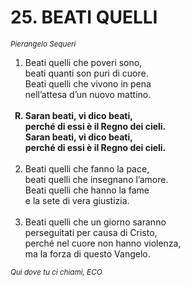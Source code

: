# 25. BEATI QUELLI

<sub><i>Pierangelo Sequeri</i></sub>
<ol>
	<li>Beati quelli che poveri sono,<br>
		beati quanti son puri di cuore.<br>
		Beati quelli che vivono in pena<br>
		nell’attesa d’un nuovo mattino.</li><br>
	<b><li type="A" value="18">Saran beati, vi dico beati,<br>
		perché di essi è il Regno dei cieli.<br>
		Saran beati, vi dico beati,<br>
		perché di essi è il Regno dei cieli.</li></b><br>
	<li value="2">Beati quelli che fanno la pace,<br>
		beati quelli che insegnano l’amore.<br>
		Beati quelli che hanno la fame<br>
		e la sete di vera giustizia.</li><br>
	<li>Beati quelli che un giorno saranno<br>
		perseguitati per causa di Cristo,<br>
		perché nel cuore non hanno violenza,<br>
		ma la forza di questo Vangelo.</li>
</ol>
<sub><i>Qui dove tu ci chiami, ECO</i></sub>
